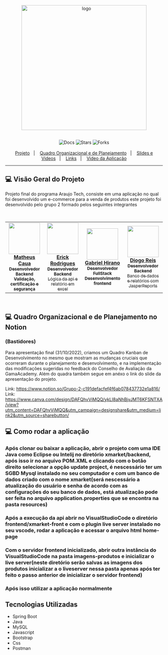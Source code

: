   <div align="center">
    <img src="https://user-images.githubusercontent.com/93298872/199025317-c9f3a736-1398-476e-9b70-8f77acfe7451.svg" alt="logo" width="400px"/>
  </div><br>
  
  <p align="center">
    <img src="https://img.shields.io/static/v1?label=docs&message=100%&color=orange&labelColor=121214" alt="Docs">
    <img src="https://img.shields.io/github/stars/Squad34-Recode/BienVenido-SpringBootReactJS-Entrega4-Final?label=stars&message=MIT&color=orange&labelColor=121214" alt="Stars">
  <img src="https://img.shields.io/github/forks/Squad34-Recode/BienVenido-SpringBootReactJS-Entrega4-Final?label=forks&message=MIT&color=orange&labelColor=121214" alt="Forks">
  <br><br>
    <a href="#-visão-geral-do-projeto">Projeto</a>&nbsp;&nbsp;&nbsp;|&nbsp;&nbsp;&nbsp;
    <a href="#-quadro-organizacional-e-de-planejamento-no-miro">Quadro Organizacional e de Planejamento</a>&nbsp;&nbsp;&nbsp;|&nbsp;&nbsp;&nbsp;
    <a href="#-slides-e-videos">Slides e Videos</a>&nbsp;&nbsp;&nbsp;|&nbsp;&nbsp;&nbsp;
    <a href="#-links-da-aplicação-via-heroku-e-firebase">Links</a>&nbsp;&nbsp;&nbsp;|&nbsp;&nbsp;&nbsp;
    <a href="#-video-da-aplicação">Video da Aplicação</a>
  </p>
  
  ---

## 💻 Visão Geral do Projeto
Projeto final do programa Araujo Tech, consiste em uma aplicação no qual foi desenvolvido um e-commerce para a venda de produtos
este projeto foi desenvolvido pelo grupo 2 formado pelos seguintes integrantes

<br>

<table align="center">
  <tr>
    <td align="center"><a href="https://github.com/matheuscaua"><img src="https://user-images.githubusercontent.com/93298872/199026288-0ab819a3-e27c-441e-ab61-47b0be3522ed.JPG" width="100px;" alt=""/><br/><b>Matheus Caua</b><br><sub><b>Desenvolvedor Backend<br>Validação, certificação e segurança</b></sub></a></td>
    <td align="center"><a href="https://github.com/ErickRodriguesfh"><img src="https://user-images.githubusercontent.com/93298872/199026392-76c0acc2-db35-475a-bd80-01085f638c9f.JPG" width="100px;" alt=""/><br /><b>Erick Rodrigues</b><br><sub><b>Desenvolvedor Backend</b><br>Lógica da api e relatório em excel</b></sub></a></td>
    <td align="center"><a href="https://github.com/gabrielhirano"><img src="https://user-images.githubusercontent.com/93298872/199026430-c8cf091c-1b5d-45f2-a25c-25e05b481196.JPG" width="100px;" alt=""/><br /><b>Gabriel Hirano</b><br><sub><b>Desenvolvedor FullStack<br>Desenvolvimento frontend </b></sub></a></td>
    <td align="center"><a href="https://github.com/DiogaoRecode"><img src="https://user-images.githubusercontent.com/93298872/199026582-71a9d67e-c598-44ec-9b28-cb330b25ea47.JPG" width="100px;" alt=""/><br /><b>Diogo Reis</b><br><sub><b>Desenvolvedor Backend</b><br>Banco de dados e relatórios com JasperReports</sub></a></td>

</table>

<br>



## 💻 Quadro Organizacional e de Planejamento no Notion 
### (Bastidores)

Para apresentação final (31/10/2022), criamos um Quadro Kanban de Desenvolvimento no mesmo que mostram as mudanças cruciais que ocorreram durante o  planejamento e desenvolvimento, e na implementação das modificações sugeridas no feedback do Conselho de Avaliação da GamaAcademy. Além do quadra também segue em anéxo o link do slide da apresentação do projeto.

Link: <https://www.notion.so/Grupo-2-c191defacfef4f6ab078437732e1a816/> <br>
Link: <https://www.canva.com/design/DAFQhvViMQQ/ykLI8aNhBjvJMT6KFSNTXA/view?utm_content=DAFQhvViMQQ&utm_campaign=designshare&utm_medium=link2&utm_source=sharebutton/>

## 💻 Como rodar a aplicação

<h3>Após clonar ou baixar a aplicação, abrir o projeto com uma IDE Java como Eclipse ou Intelij no diretório xmarket/backend, após isso ir no arquivo POM.XML e clicando com o botão direito
selecionar a opção update project, é nescessário ter um SGBD Mysql instalado no seu computador e com um banco de dados criado com o nome xmarket(será nescessário
a atualização do usuário e senha de acordo com as configurações do seu banco de dados, está atualização pode ser feita no arquivo application.properties que se
encontra na pasta resources)</h3>
<h3>Após a execução da api abrir no VisualStudioCode o diretório frontend/xmarket-front e com o plugin live server instalado no seu vscode, rodar a aplicação
e acessar o arquivo html home-page</h3>
<h3>Com o servidor frontend inicializado, abrir outra instância do VisualStudioCode na pasta imagens-produtos e inicializar o live server(neste diretório
serão salvas as imagens dos produtos inicializar a o liveserver nessa pasta apenas após ter feito o passo anterior de inicializar o servidor frontend)</h3>
<h3>Após isso utilizar a aplicação normalmente</h3>


##  Tecnologias Utilizadas

- Spring Boot
- Java
- MySQL
- Javascript
- Bootstrap
- Css
- Postman




